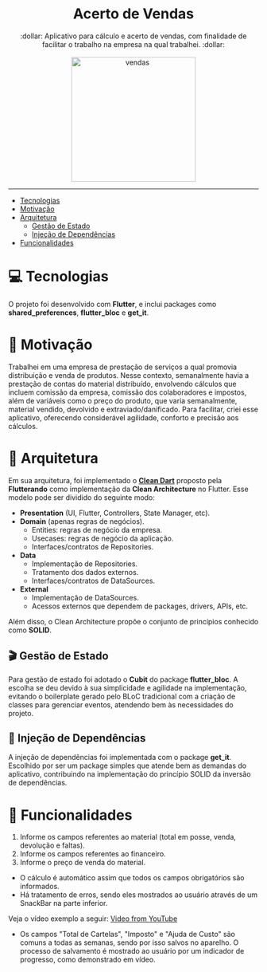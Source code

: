 <h1 align="center"> Acerto de Vendas </h1>

<div align="center">
:dollar: Aplicativo para cálculo e acerto de vendas, com finalidade de facilitar o trabalho na empresa na qual trabalhei. :dollar:
</div>
<br>
<div align="center">
 <img src="https://user-images.githubusercontent.com/58576452/168679100-c8f551a8-9dbe-4224-9162-bc67456a1997.png" alt="vendas" width="250"/>
</div>

---

* [Tecnologias](#computer-tecnologias)
* [Motivação](#muscle-motivação)
* [Arquitetura](#triangular_ruler-arquitetura)
  * [Gestão de Estado](#clapper-gestão-de-estado)
  * [Injeção de Dependências](#syringe-injeção-de-dependências)
* [Funcionalidades](#pencil-funcionalidades)

# :computer: Tecnologias
O projeto foi desenvolvido com **Flutter**, e inclui packages como **shared_preferences**, **flutter_bloc** e **get_it**.

# :muscle: Motivação
Trabalhei em uma empresa de prestação de serviços a qual promovia distribuição e venda de produtos. Nesse contexto, semanalmente havia a prestação de contas do material distribuído, envolvendo cálculos que incluem comissão da empresa, comissão dos colaboradores e impostos, além de variáveis como o preço do produto, que varia semanalmente, material vendido, devolvido e extraviado/danificado.
Para facilitar, criei esse aplicativo, oferecendo considerável agilidade, conforto e precisão aos cálculos.

# :triangular_ruler: Arquitetura
Em sua arquitetura, foi implementado o [**Clean Dart**](https://github.com/Flutterando/Clean-Dart) proposto pela **Flutterando** como implementação da **Clean Architecture** no Flutter. Esse modelo pode ser dividido do seguinte modo:
* **Presentation** (UI, Flutter, Controllers, State Manager, etc).
* **Domain** (apenas regras de negócios).
  * Entities: regras de negócio da empresa.
  * Usecases: regras de negócio da aplicação.
  * Interfaces/contratos de Repositories.
* **Data**
  * Implementação de Repositories.
  * Tratamento dos dados externos.
  * Interfaces/contratos de DataSources.
* **External**
  * Implementação de DataSources.
  * Acessos externos que dependem de packages, drivers, APIs, etc.

Além disso, o Clean Architecture propõe o conjunto de princípios conhecido como **SOLID**.

## :clapper: Gestão de Estado
Para gestão de estado foi adotado o **Cubit** do package **flutter_bloc**. A escolha se deu devido à sua simplicidade e agilidade na implementação, evitando o boilerplate gerado pelo BLoC tradicional com a criação de classes para gerenciar eventos, atendendo bem às necessidades do projeto.

## :syringe: Injeção de Dependências
A injeção de dependências foi implementada com o package **get_it**. Escolhido por ser um package simples que atende bem as demandas do aplicativo, contribuindo na implementação do princípio SOLID da inversão de dependências.

# :pencil: Funcionalidades
1. Informe os campos referentes ao material (total em posse, venda, devolução e faltas).
2. Informe os campos referentes ao financeiro.
3. Informe o preço de venda do material.
* O cálculo é automático assim que todos os campos obrigatórios são informados.
* Há tratamento de erros, sendo eles mostrados ao usuário através de um SnackBar na parte inferior.

Veja o vídeo exemplo a seguir:
[Video from YouTube](https://youtu.be/RR8lL_BUnvY)

* Os campos "Total de Cartelas", "Imposto" e "Ajuda de Custo" são comuns a todas as semanas, sendo por isso salvos no aparelho. O processo de salvamento é mostrado ao usuário por um indicador de progresso, como demonstrado em vídeo.
